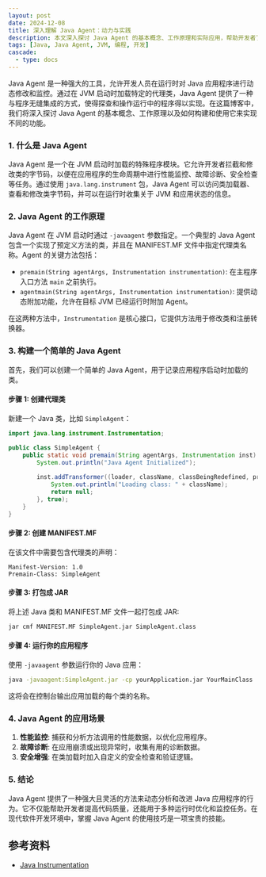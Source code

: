 ```yaml
---
layout: post
date: 2024-12-08
title: 深入理解 Java Agent：动力与实践
description: 本文深入探讨 Java Agent 的基本概念、工作原理和实际应用，帮助开发者了解如何构建和使用 Java Agent 来实现不同的功能。
tags: [Java, Java Agent, JVM, 编程, 开发]
cascade:
  - type: docs
---
```


Java Agent 是一种强大的工具，允许开发人员在运行时对 Java 应用程序进行动态修改和监控。通过在 JVM 启动时加载特定的代理类，Java Agent 提供了一种与程序无缝集成的方式，使得探查和操作运行中的程序得以实现。在这篇博客中，我们将深入探讨 Java Agent 的基本概念、工作原理以及如何构建和使用它来实现不同的功能。

### 1. 什么是 Java Agent

Java Agent 是一个在 JVM 启动时加载的特殊程序模块。它允许开发者拦截和修改类的字节码，以便在应用程序的生命周期中进行性能监控、故障诊断、安全检查等任务。通过使用 `java.lang.instrument` 包，Java Agent 可以访问类加载器、查看和修改类字节码，并可以在运行时收集关于 JVM 和应用状态的信息。

### 2. Java Agent 的工作原理

Java Agent 在 JVM 启动时通过 `-javaagent` 参数指定。一个典型的 Java Agent 包含一个实现了预定义方法的类，并且在 MANIFEST.MF 文件中指定代理类名称。Agent 的关键方法包括：

- `premain(String agentArgs, Instrumentation instrumentation)`: 在主程序入口方法 `main` 之前执行。
- `agentmain(String agentArgs, Instrumentation instrumentation)`: 提供动态附加功能，允许在目标 JVM 已经运行时附加 Agent。

在这两种方法中，`Instrumentation` 是核心接口，它提供方法用于修改类和注册转换器。

### 3. 构建一个简单的 Java Agent

首先，我们可以创建一个简单的 Java Agent，用于记录应用程序启动时加载的类。

#### 步骤 1: 创建代理类

新建一个 Java 类，比如 `SimpleAgent`：

```java
import java.lang.instrument.Instrumentation;

public class SimpleAgent {
    public static void premain(String agentArgs, Instrumentation inst) {
        System.out.println("Java Agent Initialized");
        
        inst.addTransformer((loader, className, classBeingRedefined, protectionDomain, classfileBuffer) -> {
            System.out.println("Loading class: " + className);
            return null;
        }, true);
    }
}
```

#### 步骤 2: 创建 MANIFEST.MF

在该文件中需要包含代理类的声明：

```
Manifest-Version: 1.0
Premain-Class: SimpleAgent
```

#### 步骤 3: 打包成 JAR

将上述 Java 类和 MANIFEST.MF 文件一起打包成 JAR:

```bash
jar cmf MANIFEST.MF SimpleAgent.jar SimpleAgent.class
```

#### 步骤 4: 运行你的应用程序

使用 `-javaagent` 参数运行你的 Java 应用：

```bash
java -javaagent:SimpleAgent.jar -cp yourApplication.jar YourMainClass
```

这将会在控制台输出应用加载的每个类的名称。

### 4. Java Agent 的应用场景

1. **性能监控**: 捕获和分析方法调用的性能数据，以优化应用程序。
2. **故障诊断**: 在应用崩溃或出现异常时，收集有用的诊断数据。
3. **安全增强**: 在类加载时加入自定义的安全检查和验证逻辑。

### 5. 结论

Java Agent 提供了一种强大且灵活的方法来动态分析和改进 Java 应用程序的行为。它不仅能帮助开发者提高代码质量，还能用于多种运行时优化和监控任务。在现代软件开发环境中，掌握 Java Agent 的使用技巧是一项宝贵的技能。

## 参考资料

- [Java Instrumentation](https://docs.oracle.com/javase/8/docs/api/java/lang/instrument/package-summary.html)